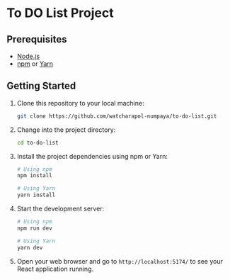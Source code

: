 # To DO List Project

## Prerequisites

- [Node.js](https://nodejs.org/)
- [npm](https://www.npmjs.com/) or [Yarn](https://yarnpkg.com/)

## Getting Started

1. Clone this repository to your local machine:

   ```bash
   git clone https://github.com/watcharapol-numpaya/to-do-list.git
   ```

2. Change into the project directory:

   ```bash
   cd to-do-list
   ```

3. Install the project dependencies using npm or Yarn:

   ```bash
   # Using npm
   npm install

   # Using Yarn
   yarn install
   ```

4. Start the development server:

   ```bash
   # Using npm
   npm run dev

   # Using Yarn
   yarn dev
   ```

5. Open your web browser and go to `http://localhost:5174/` to see your React application running.